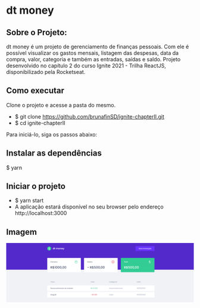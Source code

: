 # dt money

## Sobre o Projeto:
dt money é um projeto de gerenciamento de finanças pessoais.
Com ele é possível visualizar os gastos mensais, listagem das despesas, data da compra, valor, categoria e também as entradas, saídas e saldo.
Projeto desenvolvido no capítulo 2 do curso Ignite 2021 - Trilha ReactJS, disponibilizado pela Rocketseat.
## Como executar
Clone o projeto e acesse a pasta do mesmo.

- $ git clone https://github.com/brunafinSD/ignite-chapterII.git
- $ cd ignite-chapterII

Para iniciá-lo, siga os passos abaixo:

## Instalar as dependências
$ yarn

## Iniciar o projeto
- $ yarn start
- A aplicação estará disponível no seu browser pelo endereço http://localhost:3000

## Imagem
![Screenshot](dtmoneyImg.png)
